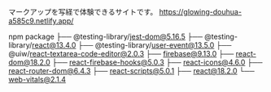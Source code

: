 マークアップを写経で体験できるサイトです。
https://glowing-douhua-a585c9.netlify.app/

npm package
├── @testing-library/jest-dom@5.16.5
├── @testing-library/react@13.4.0
├── @testing-library/user-event@13.5.0
├── @uiw/react-textarea-code-editor@2.0.3
├── firebase@9.13.0
├── react-dom@18.2.0
├── react-firebase-hooks@5.0.3
├── react-icons@4.6.0
├── react-router-dom@6.4.3
├── react-scripts@5.0.1
├── react@18.2.0
└── web-vitals@2.1.4